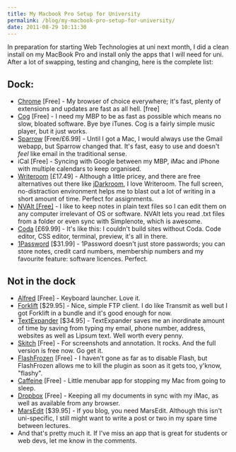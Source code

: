 ```yaml
---
title: My Macbook Pro Setup for University
permalink: /blog/my-macbook-pro-setup-for-university/
date: 2011-08-29 10:11:30
---
```


In preparation for starting Web Technologies at uni next month, I did a clean install on my MacBook Pro and install only the apps that I will need for uni. After a lot of swapping, testing and changing, here is the complete list: 

## Dock:

  * [Chrome](http://google.com/chrome) [Free] - My browser of choice everywhere; it's fast, plenty of extensions and updates are fast as all hell. [free]
  * [Cog](http://cogx.org/) [Free] - I need my MBP to be as fast as possible which means no slow, bloated software. Bye bye iTunes. Cog is a fairly simple music player, but it just works.
  * [Sparrow](http://sparrowmailapp.com) [Free/£6.99] - Until I got a Mac, I would always use the Gmail webapp, but Sparrow changed that. It's fast, easy to use and doesn't _feel_ like email in the traditional sense.
  * iCal [Free] - Syncing with Google between my MBP, iMac and iPhone with multiple calendars to keep organised.
  * [Writeroom](http://www.hogbaysoftware.com/products/writeroom) [£17.49] - Although a little pricey, and there are free alternatives out there like [jDarkroom](http://www.codealchemists.com/jdarkroom/), I love Writeroom. The full screen, no-distraction environment helps me to blast out a lot of writing in a short amount of time. Perfect for assignments.
  * [NVAlt [Free]](http://brettterpstra.com/project/nvalt/) \- I like to keep notes in plain text files so I can edit them on any computer irrelevant of OS or software. NVAlt lets you read .txt files from a folder or even sync with Simplenote, which is awesome.
  * [Coda](http://panic.com/coda) [£69.99] - It's like this: I couldn't build sites without Coda. Code editor, CSS editor, terminal, preview, it's all in there. 
  * [1Password](http://agilebits.com/products/1Password) [$31.99] - 1Password doesn't just store passwords; you can store notes, credit card numbers, membership numbers and my favourite feature: software licences. Perfect.

## Not in the dock

  * [Alfred](http://alfredapp.com) [Free] - Keyboard launcher. Love it.
  * [Forklift](http://www.binarynights.com/) [$29.95] - Nice, simple FTP client. I do like Transmit as well but I got Forklift in a bundle and it's good enough for now.
  * [TextExpander](http://www.smilesoftware.com/TextExpander/) [$34.95] - TextExpander saves me an inordinate amount of time by saving from typing my email, phone number, address, websites as well as Lipsum text. Well worth every penny.
  * [Skitch](http://skitch.com/) [Free] - For screenshots and annotation. It rocks. And the full version is free now. Go get it.
  * [FlashFrozen](http://flashfrozen.net/) [Free] - I haven't gone as far as to disable Flash, but FlashFrozen allows me to kill the plugin as soon as it gets too, y'know, "flashy".
  * [Caffeine](http://lightheadsw.com/caffeine/) [Free] - Little menubar app for stopping my Mac from going to sleep. 
  * [Dropbox](http://dropbox.com) [Free] - Keeping all my documents in sync with my iMac, as well as available from any browser.
  * [MarsEdit](http://www.red-sweater.com/marsedit/) [$39.95] - If you blog, you need MarsEdit. Although this isn't uni-specific, I still might want to write a post or two in my spare time between lectures.
  * And that's pretty much it. If I've miss an app that is great for students or web devs, let me know in the comments.

